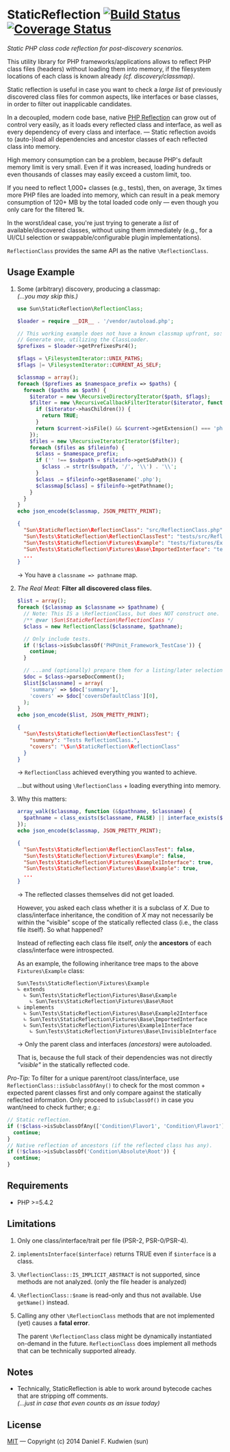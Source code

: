 # StaticReflection [![Build Status](https://travis-ci.org/sun/staticreflection.svg)](https://travis-ci.org/sun/staticreflection) [![Coverage Status](https://img.shields.io/coveralls/sun/staticreflection.svg)](https://coveralls.io/r/sun/staticreflection)
_Static PHP class code reflection for post-discovery scenarios._

This utility library for PHP frameworks/applications allows to reflect PHP class
files (headers) without loading them into memory, if the filesystem locations of
each class is known already _(cf. discovery/classmap)_.

Static reflection is useful in case you want to check a _large list_ of
previously discovered class files for common aspects, like interfaces or base
classes, in order to filter out inapplicable candidates.

In a decoupled, modern code base, native [PHP Reflection] can grow out of
control very easily, as it loads every reflected class and interface, as well as
every dependency of every class and interface. — Static reflection avoids to
(auto-)load all dependencies and ancestor classes of each reflected class into
memory.

High memory consumption can be a problem, because PHP's default memory limit is
very small.  Even if it was increased, loading hundreds or even thousands of
classes may easily exceed a custom limit, too.

If you need to reflect 1,000+ classes (e.g., tests), then, on average, 3x times
more PHP files are loaded into memory, which can result in a peak memory
consumption of 120+ MB by the total loaded code only — even though you only care
for the filtered 1k.

In the worst/ideal case, you're just trying to generate a _list_ of
available/discovered classes, without using them immediately (e.g., for a UI/CLI
selection or swappable/configurable plugin implementations).

`ReflectionClass` provides the same API as the native `\ReflectionClass`.


## Usage Example

1. Some (arbitrary) discovery, producing a classmap:  
    _(…you may skip this.)_

    ```php
    use Sun\StaticReflection\ReflectionClass;

    $loader = require __DIR__ . '/vendor/autoload.php';

    // This working example does not have a known classmap upfront, so:
    // Generate one, utilizing the ClassLoader.
    $prefixes = $loader->getPrefixesPsr4();

    $flags = \FilesystemIterator::UNIX_PATHS;
    $flags |= \FilesystemIterator::CURRENT_AS_SELF;

    $classmap = array();
    foreach ($prefixes as $namespace_prefix => $paths) {
      foreach ($paths as $path) {
        $iterator = new \RecursiveDirectoryIterator($path, $flags);
        $filter = new \RecursiveCallbackFilterIterator($iterator, function ($current, $key, $iterator) {
          if ($iterator->hasChildren()) {
            return TRUE;
          }
          return $current->isFile() && $current->getExtension() === 'php';
        });
        $files = new \RecursiveIteratorIterator($filter);
        foreach ($files as $fileinfo) {
          $class = $namespace_prefix;
          if ('' !== $subpath = $fileinfo->getSubPath()) {
            $class .= strtr($subpath, '/', '\\') . '\\';
          }
          $class .= $fileinfo->getBasename('.php');
          $classmap[$class] = $fileinfo->getPathname();
        }
      }
    }
    echo json_encode($classmap, JSON_PRETTY_PRINT);
    ```

    ```json
    {
      "Sun\StaticReflection\ReflectionClass": "src/ReflectionClass.php",
      "Sun\Tests\StaticReflection\ReflectionClassTest": "tests/src/ReflectionClassTest.php",
      "Sun\Tests\StaticReflection\Fixtures\Example": "tests/fixtures/Example.php",
      "Sun\Tests\StaticReflection\Fixtures\Base\ImportedInterface": "tests/fixtures/Base/ImportedInterface.php"
      ...
    }
    ```
    → You have a `classname => pathname` map.

1. _The Real Meat:_ **Filter all discovered class files.**

    ```php
    $list = array();
    foreach ($classmap as $classname => $pathname) {
      // Note: This IS a \ReflectionClass, but does NOT construct one.
      /** @var \Sun\StaticReflection\ReflectionClass */
      $class = new ReflectionClass($classname, $pathname);

      // Only include tests.
      if (!$class->isSubclassOf('PHPUnit_Framework_TestCase')) {
        continue;
      }

      // ...and (optionally) prepare them for a listing/later selection:
      $doc = $class->parseDocComment();
      $list[$classname] = array(
        'summary' => $doc['summary'],
        'covers' => $doc['coversDefaultClass'][0],
      );
    }
    echo json_encode($list, JSON_PRETTY_PRINT);
    ```

    ```json
    {
      "Sun\Tests\StaticReflection\ReflectionClassTest": {
        "summary": "Tests ReflectionClass.",
        "covers": "\Sun\StaticReflection\ReflectionClass"
      }
    }
    ```
    → `ReflectionClass` achieved everything you wanted to achieve.

    …but without using `\ReflectionClass` + loading everything into memory.

1. Why this matters:

    ```php
    array_walk($classmap, function (&$pathname, $classname) {
      $pathname = class_exists($classname, FALSE) || interface_exists($classname, FALSE);
    });
    echo json_encode($classmap, JSON_PRETTY_PRINT);
    ```

    ```json
    {
      "Sun\Tests\StaticReflection\ReflectionClassTest": false,
      "Sun\Tests\StaticReflection\Fixtures\Example": false,
      "Sun\Tests\StaticReflection\Fixtures\Example1Interface": true,
      "Sun\Tests\StaticReflection\Fixtures\Base\Example": true,
      ...
    }
    ```
    → The reflected classes themselves did not get loaded.

    However, you asked each class whether it is a subclass of _X_.  Due to
    class/interface inheritance, the condition of _X_ may not necessarily be
    within the "visible" scope of the statically reflected class (i.e., the
    class file itself).  So what happened?

    Instead of reflecting each class file itself, _only_ the **ancestors** of
    each class/interface were introspected.

    As an example, the following inheritance tree maps to the above
    `Fixtures\Example` class:

    ```
    Sun\Tests\StaticReflection\Fixtures\Example
    ∟ extends
      ∟ Sun\Tests\StaticReflection\Fixtures\Base\Example
        ∟ Sun\Tests\StaticReflection\Fixtures\Base\Root
    ∟ implements
      ∟ Sun\Tests\StaticReflection\Fixtures\Base\Example2Interface
      ∟ Sun\Tests\StaticReflection\Fixtures\Base\ImportedInterface
      ∟ Sun\Tests\StaticReflection\Fixtures\Example1Interface
        ∟ Sun\Tests\StaticReflection\Fixtures\Base\InvisibleInterface
    ```
    → Only the parent class and interfaces _(ancestors)_ were autoloaded.

    That is, because the full stack of their dependencies was not directly
    _"visible"_ in the statically reflected code.


_Pro-Tip:_ To filter for a unique parent/root class/interface, use
`ReflectionClass::isSubclassOfAny()` to check for the most common + expected
parent classes first and only compare against the statically reflected
information.  Only proceed to `isSubclassOf()` in case you want/need to check
further; e.g.:

```php
// Static reflection.
if (!$class->isSubclassOfAny(['Condition\Flavor1', 'Condition\Flavor1'])) {
  continue;
}
// Native reflection of ancestors (if the reflected class has any).
if (!$class->isSubclassOf('Condition\Absolute\Root')) {
  continue;
}
```


## Requirements

* PHP >=5.4.2


## Limitations

1. Only one class/interface/trait per file (PSR-2, PSR-0/PSR-4).

1. `implementsInterface($interface)` returns TRUE even if `$interface` is a
    class.

1. `\ReflectionClass::IS_IMPLICIT_ABSTRACT` is not supported, since methods are
    not analyzed. (only the file header is analyzed)

1. `\ReflectionClass::$name` is read-only and thus not available. Use
    `getName()` instead.

1. Calling any other `\ReflectionClass` methods that are not implemented (yet)
    causes a **fatal error**.

    The parent `\ReflectionClass` class might be dynamically instantiated
    on-demand in the future.  `ReflectionClass` does implement all methods that
    can be technically supported already.


## Notes

* Technically, StaticReflection is able to work around bytecode caches that are
    stripping off comments.  
    _(…just in case that even counts as an issue today)_


## License

[MIT](LICENSE) — Copyright (c) 2014 Daniel F. Kudwien (sun)


[PHP Reflection]: http://php.net/manual/en/book.reflection.php
